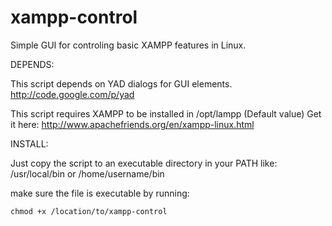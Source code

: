 xampp-control
=============

Simple GUI for controling basic XAMPP features in Linux. 


DEPENDS:

This script depends on YAD dialogs for GUI elements.
	http://code.google.com/p/yad

This script requires XAMPP to be installed in /opt/lampp (Default value)
	Get it here: http://www.apachefriends.org/en/xampp-linux.html


INSTALL:

Just copy the script to an executable directory in your PATH
like: /usr/local/bin or /home/username/bin

make sure the file is executable by running:

	chmod +x /location/to/xampp-control
